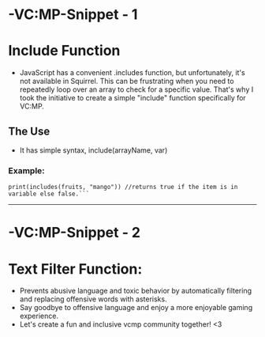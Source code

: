 # -VC:MP-Snippet - 1


# **Include Function**
- JavaScript has a convenient .includes function, but unfortunately, it's not available in Squirrel. This can be frustrating when you need to repeatedly loop over an array to check for a specific value. That's why I took the initiative to create a simple "include" function specifically for VC:MP.

## The Use
- It has simple syntax, include(arrayName, var)

### Example:
```local fruits = ["mango", "banana", "watermelon"];
print(includes(fruits, "mango")) //returns true if the item is in variable else false.```
```
---

# -VC:MP-Snippet - 2

# Text Filter Function:
- Prevents abusive language and toxic behavior by automatically filtering and replacing offensive words with asterisks.
- Say goodbye to offensive language and enjoy a more enjoyable gaming experience.
- Let's create a fun and inclusive vcmp community together! <3

